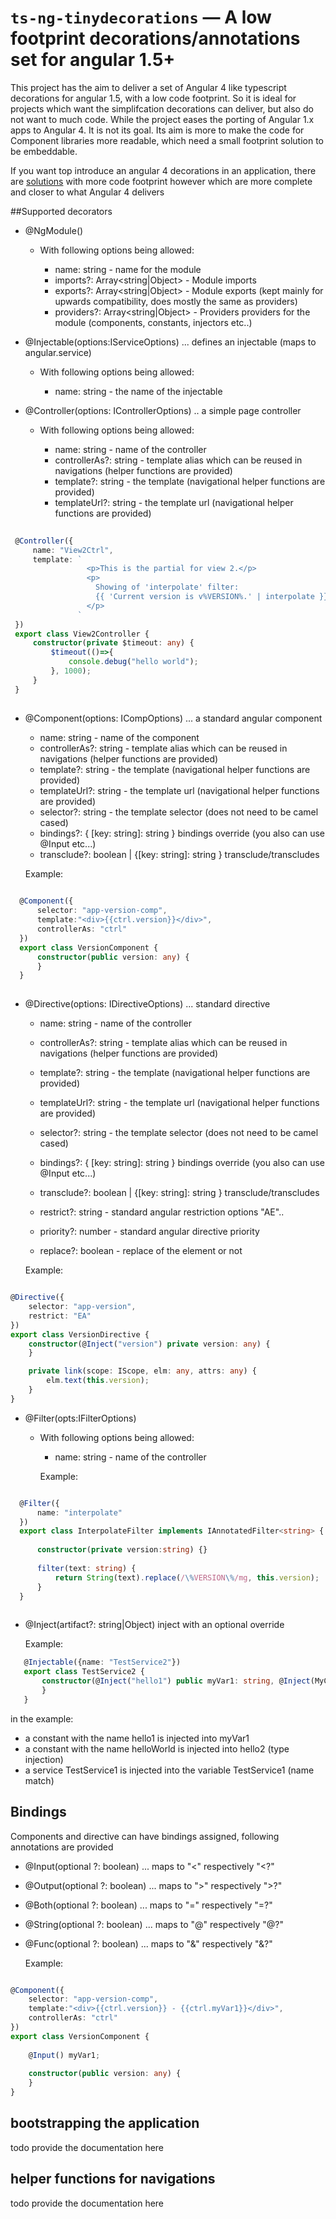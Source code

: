 # `ts-ng-tinydecorations` — A low footprint decorations/annotations set for angular 1.5+

This project has the aim to deliver a set of Angular 4 like typescript decorations for angular 1.5, with 
a low code footprint. So it is ideal for projects which want the simplifcation decorations
can deliver, but also do not want to much code.
While the project eases the porting of Angular 1.x apps to Angular 4. It is not its goal.
Its aim is more to make the code for Component libraries more readable, which need
a small footprint solution to be embeddable.

If you want top introduce an angular 4 decorations in an application, there are [solutions](https://github.com/ngParty/ng-metadata) with more
code footprint however which are more complete and closer to what Angular 4 delivers


##Supported decorators

* @NgModule(<IModuleOptions>)

  - With following options being allowed: 

    - name: string - name for the module
    - imports?: Array<string|Object> - Module imports
    - exports?: Array<string|Object> - Module exports (kept mainly for upwards compatibility, does mostly the same as providers)
    - providers?: Array<string|Object> - Providers providers for the module (components, constants, injectors etc..)
    
       
*  @Injectable(options:IServiceOptions) ... defines an injectable (maps to angular.service)    

    - With following options being allowed:

        - name: string - the name of the injectable
       
    
*  @Controller(options: IControllerOptions) .. a simple page controller

    - With following options being allowed:
 
        - name: string - name of the controller
        - controllerAs?: string - template alias which can be reused in navigations (helper functions are provided)
        - template?: string - the template (navigational helper functions are provided)
        - templateUrl?: string - the template url (navigational helper functions are provided)
  
```typescript
 
 @Controller({
     name: "View2Ctrl",
     template: `
                 <p>This is the partial for view 2.</p>
                 <p>
                   Showing of 'interpolate' filter:
                   {{ 'Current version is v%VERSION%.' | interpolate }}
                 </p>
               `
 })
 export class View2Controller {
     constructor(private $timeout: any) {
         $timeout(()=>{
             console.debug("hello world");
         }, 1000);
     }
 }
 
```  



* @Component(options: ICompOptions) ... a standard angular component

    - name: string - name of the component
    - controllerAs?: string - template alias which can be reused in navigations (helper functions are provided)
    - template?: string - the template (navigational helper functions are provided)
    - templateUrl?: string - the template url (navigational helper functions are provided)
    - selector?: string - the template selector (does not need to be camel cased)
    - bindings?: { [key: string]: string } bindings override (you also can use @Input etc...)             
    - transclude?: boolean | {[key: string]: string } transclude/transcludes
 
    Example:
    
```typescript  
  
  @Component({
      selector: "app-version-comp",
      template:"<div>{{ctrl.version}}</div>",
      controllerAs: "ctrl"
  })
  export class VersionComponent {
      constructor(public version: any) {
      }
  }
  
```

* @Directive(options: IDirectiveOptions) ... standard directive


   - name: string - name of the controller
   - controllerAs?: string - template alias which can be reused in navigations (helper functions are provided)
   - template?: string - the template (navigational helper functions are provided)
   - templateUrl?: string - the template url (navigational helper functions are provided)
   - selector?: string - the template selector (does not need to be camel cased)
   - bindings?: { [key: string]: string } bindings override (you also can use @Input etc...)             
   - transclude?: boolean | {[key: string]: string } transclude/transcludes
 
   - restrict?: string - standard angular restriction options "AE"..
   - priority?: number - standard angular directive priority
   - replace?: boolean - replace of the element or not 
  
    Example:

```typescript 

@Directive({
    selector: "app-version",
    restrict: "EA"
})
export class VersionDirective {
    constructor(@Inject("version") private version: any) {
    }

    private link(scope: IScope, elm: any, attrs: any) {
        elm.text(this.version);
    }
}

```  
  
* @Filter(opts:IFilterOptions)



  - With following options being allowed:
 
    - name: string - name of the controller
    
    Example:
```typescript  

  @Filter({
      name: "interpolate"
  })
  export class InterpolateFilter implements IAnnotatedFilter<string> {
  
      constructor(private version:string) {}
  
      filter(text: string) {
          return String(text).replace(/\%VERSION\%/mg, this.version);
      }
  }
  
```  
    
    
*  @Inject(artifact?: string|Object) inject with an optional override
   
   Example:
   
```typescript
   @Injectable({name: "TestService2"})
   export class TestService2 {
       constructor(@Inject("hello1") public myVar1: string, @Inject(MyConsts.helloWorld) public hello2: string, private TestService1: TestService1) {
       }
   }
```
in the example: 
* a constant with the name hello1 is injected into myVar1
* a constant with the name helloWorld is injected into hello2 (type injection)
* a service TestService1 is injected into the variable TestService1 (name match)

## Bindings

Components and directive can have bindings assigned, following annotations
are provided

* @Input(optional ?: boolean) ... maps to "<" respectively "<?"
* @Output(optional ?: boolean) ... maps to ">" respectively ">?"
* @Both(optional ?: boolean) ... maps to "=" respectively "=?"
* @String(optional ?: boolean) ... maps to "@" respectively "@?"
* @Func(optional ?: boolean) ... maps to "&" respectively "&?"

   Example:
   
```typescript

@Component({
    selector: "app-version-comp",
    template:"<div>{{ctrl.version}} - {{ctrl.myVar1}}</div>",
    controllerAs: "ctrl"
})
export class VersionComponent {
    
    @Input() myVar1;
    
    constructor(public version: any) {
    }
}

```

## bootstrapping the application

todo provide the documentation here


## helper functions for navigations

todo provide the documentation here


